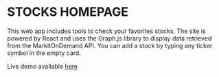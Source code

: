 # STOCKS HOMEPAGE

This web app includes tools to check your favorites stocks. The site is powered by React and uses the Graph.js library to display data retrieved from the MarkitOnDemand API. You can add a stock by typing any ticker symbol in the empty card.

Live demo available [here](http://maximenory.com/stocks/)
